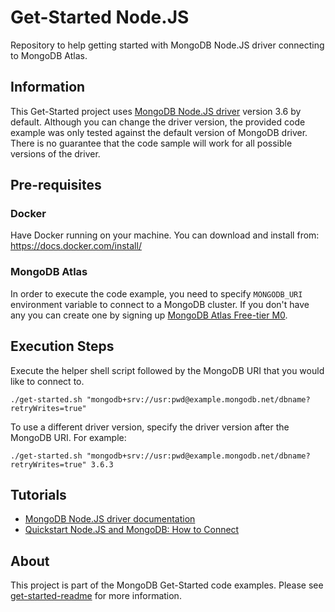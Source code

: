 # Get-Started Node.JS

Repository to help getting started with MongoDB Node.JS driver connecting to MongoDB Atlas.

## Information

This Get-Started project uses [MongoDB Node.JS driver](https://mongodb.github.io/node-mongodb-native/) version 3.6 by default. Although you can change the driver version, the provided code example was only tested against the default version of MongoDB driver. There is no guarantee that the code sample will work for all possible versions of the driver.

## Pre-requisites 

### Docker 

Have Docker running on your machine. You can download and install from: https://docs.docker.com/install/

### MongoDB Atlas

In order to execute the code example, you need to specify `MONGODB_URI` environment variable to connect to a MongoDB cluster. If you don't have any you can create one by signing up [MongoDB Atlas Free-tier M0](https://docs.atlas.mongodb.com/getting-started/). 

##  Execution Steps 

Execute the helper shell script followed by the MongoDB URI that you would like to connect to. 
```
./get-started.sh "mongodb+srv://usr:pwd@example.mongodb.net/dbname?retryWrites=true"
```

To use a different driver version, specify the driver version after the MongoDB URI. For example:
```
./get-started.sh "mongodb+srv://usr:pwd@example.mongodb.net/dbname?retryWrites=true" 3.6.3
```

## Tutorials

* [MongoDB Node.JS driver documentation](https://docs.mongodb.com/drivers/node/)
* [Quickstart Node.JS and MongoDB: How to Connect](https://www.mongodb.com/blog/post/quick-start-nodejs-mongodb--how-to-get-connected-to-your-database)


## About 

This project is part of the MongoDB Get-Started code examples. Please see [get-started-readme](https://github.com/mongodb-developer/get-started-readme) for more information. 
